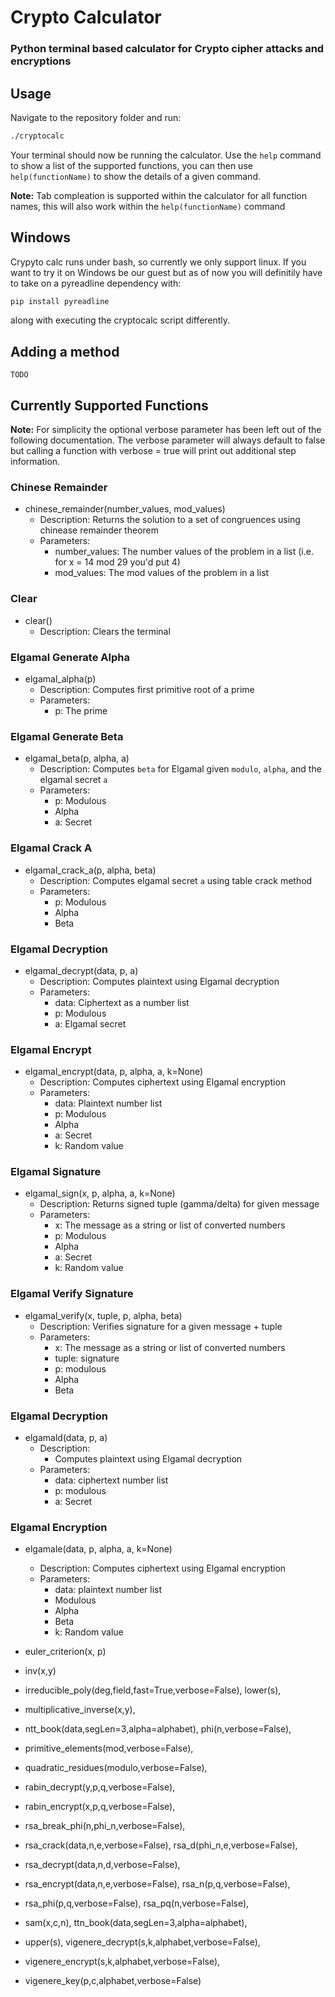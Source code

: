 # Crypto Calculator

### Python terminal based calculator for Crypto cipher attacks and encryptions

## Usage

Navigate to the repository folder and run:

```bash
./cryptocalc
```

Your terminal should now be running the calculator. Use the `help` command to show a list of the supported functions, you can then use `help(functionName)` to show the details of a given command.

**Note:** Tab compleation is supported within the calculator for all function names, this will also work within the `help(functionName)` command

## Windows

Crypyto calc runs under bash, so currently we only support linux. If you want to try it on Windows be our guest but as of now you will definitily have to take on a pyreadline dependency with:

```python
pip install pyreadline
```

along with executing the cryptocalc script differently.

## Adding a method

```
TODO
```

## Currently Supported Functions

**Note:** For simplicity the optional verbose parameter has been left out of the following documentation. The verbose parameter will always default to false but calling a function with verbose = true will print out additional step information.

### Chinese Remainder
* chinese_remainder(number_values, mod_values)
    * Description:  Returns the solution to a set of congruences using chinease remainder theorem
    * Parameters:
        * number_values: The number values of the problem in a list (i.e. for x = 14 mod 29 you'd put 4)
        * mod_values: The mod values of the problem in a list

### Clear
* clear()
    * Description: Clears the terminal

### Elgamal Generate Alpha
* elgamal_alpha(p)
    * Description: Computes first primitive root of a prime
    * Parameters:
        * p: The prime

### Elgamal Generate Beta
* elgamal_beta(p, alpha, a)
    * Description: Computes `beta` for Elgamal given `modulo`, `alpha`, and the elgamal secret `a`
    * Parameters:
        * p: Modulous 
        * Alpha
        * a: Secret

### Elgamal Crack A
* elgamal_crack_a(p, alpha, beta)
    * Description: Computes elgamal secret `a` using table crack method
    * Parameters:
        * p: Modulous
        * Alpha
        * Beta

###  Elgamal Decryption
* elgamal_decrypt(data, p, a)
    * Description: Computes plaintext using Elgamal decryption
    * Parameters:
        * data: Ciphertext as a number list
        * p: Modulous
        * a: Elgamal secret

### Elgamal Encrypt
* elgamal_encrypt(data, p, alpha, a, k=None)
    * Description: Computes ciphertext using Elgamal encryption
    * Parameters: 
        * data: Plaintext number list
        * p: Modulous
        * Alpha
        * a: Secret 
        * k: Random value

### Elgamal Signature
* elgamal_sign(x, p, alpha, a, k=None)
    * Description: Returns signed tuple (gamma/delta) for given message
    * Parameters:
        * x: The message as a string or list of converted numbers
        * p: Modulous
        * Alpha
        * a: Secret
        * k: Random value

### Elgamal Verify Signature
* elgamal_verify(x, tuple, p, alpha, beta)
    * Description: Verifies signature for a given message + tuple
    * Parameters:
        * x: The message as a string or list of converted numbers
        * tuple: signature
        * p: modulous
        * Alpha
        * Beta

### Elgamal Decryption
* elgamald(data, p, a)
    * Description:
        * Computes plaintext using Elgamal decryption
    * Parameters:
        * data: ciphertext number list
        * p: modulous
        * a: Secret

### Elgamal Encryption
* elgamale(data, p, alpha, a, k=None)
    * Description: Computes ciphertext using Elgamal encryption
    * Parameters: 
        * data: plaintext number list
        * Modulous
        * Alpha
        * Beta
        * k: Random value
 
* euler_criterion(x, p)
* inv(x,y)
* irreducible_poly(deg,field,fast=True,verbose=False), lower(s),
* multiplicative_inverse(x,y),
* ntt_book(data,segLen=3,alpha=alphabet), phi(n,verbose=False),
* primitive_elements(mod,verbose=False),
* quadratic_residues(modulo,verbose=False),
* rabin_decrypt(y,p,q,verbose=False),
* rabin_encrypt(x,p,q,verbose=False),
* rsa_break_phi(n,phi_n,verbose=False),
* rsa_crack(data,n,e,verbose=False), rsa_d(phi_n,e,verbose=False),
* rsa_decrypt(data,n,d,verbose=False),
* rsa_encrypt(data,n,e,verbose=False), rsa_n(p,q,verbose=False),
* rsa_phi(p,q,verbose=False), rsa_pq(n,verbose=False),
* sam(x,c,n), ttn_book(data,segLen=3,alpha=alphabet),
* upper(s), vigenere_decrypt(s,k,alphabet,verbose=False),
* vigenere_encrypt(s,k,alphabet,verbose=False),
* vigenere_key(p,c,alphabet,verbose=False)